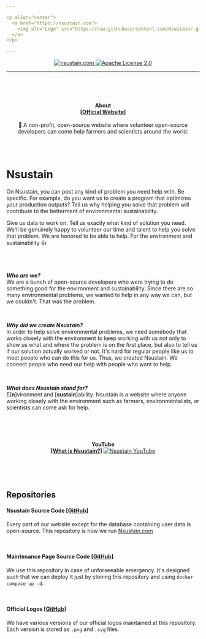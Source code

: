 ```yaml
---

<p align="center">
  <a href="https://nsustain.com">
    <img alt="Logo" src="https://raw.githubusercontent.com/Nsustain/.github/main/logo/logo-github.png" width="350">
  </a>
</p>

---
```


<p align="center">
  <a href="https://github.com/Nsustain/nsustain.com">
    <img alt="nsustain.com" src="https://user-images.githubusercontent.com/19341857/184772201-ff14bc28-b7a7-4bec-bef5-52625acd0544.svg">
  </a>
  <a href="https://github.com/Nsustain/nsustain.com/blob/main/LICENSE">
    <img alt="Apache License 2.0" src="https://user-images.githubusercontent.com/19341857/184765929-fec61d10-d714-488e-94c7-153e00070a2d.svg">
  </a>
</p>

---

<br>
<br>
<br>

<p align="center">
  <b>
    About<br>
    [<a href="https://nsustain.com">Official Website</a>]
  </b>
  <br>
  <br>
  🌳 A non-profit, open-source website where volunteer open-source developers can come help farmers and scientists around the world.
</p>

<br>
<br>

# Nsustain
On Nsustain, you can post any kind of problem you need help with. Be specific. For example, do you want us to create a program that optimizes your production outputs? Tell us why helping you solve that problem will contribute to the betterment of environmental sustainability.

Give us data to work on. Tell us exactly what kind of solution you need. We'll be genuinely happy to volunteer our time and talent to help you solve that problem. We are honored to be able to help. For the environment and sustainability 👍

<br>
<br>

***Who are we?***<br>
We are a bunch of
open-source developers
who were trying to do something good
for the environment and sustainability.
Since there are so many environmental problems,
we wanted to help in any way we can, but we couldn't.
That was the problem.

<br>

***Why did we create Nsustain?***<br>
In order to help solve environmental problems,
we need somebody that works closely with the
environment to keep working with us not only to
show us what and where the problem is on the first place,
but also to tell us if our solution actually worked or not.
It's hard for regular people like us to
meet people who can do this for us. Thus, we created Nsustain.
We connect people who need our help with people who want to help.

<br>

***What does Nsustain stand for?***<br>
E[<b>n</b>]vironment and
[<b>sustain</b>]ability.
Nsustain is a website where anyone working closely with
the environment such as farmers, environmentalists, or scientists
can come ask for help.

<br>
<br>
<br>

<p align="center">
  <b>
    YouTube<br>
    [<a href="https://youtu.be/E8JAcw1SJLA">What is Nsustain?</a>]
  </b>
  <a href="https://youtu.be/E8JAcw1SJLA" target="_blank">
    <img src="https://img.youtube.com/vi/E8JAcw1SJLA/maxresdefault.jpg" alt="Nsustain YouTube" />
  </a>
</p>


<br>
<br>
<br>

## Repositories

#### Nsustain Source Code [[GitHub](https://github.com/Nsustain/nsustain.com)]

Every part of our website
except for the database containing user data
is open-source. This repository is how we run
[Nsustain.com](https://nsustain.com)

<br>

#### Maintenance Page Source Code [[GitHub](https://github.com/Nsustain/maintenance-page)]

We use this repository in case of
unforseeable emergency. It's designed such that
we can deploy it just by cloning
this repository and using
`docker compose up -d`.

<br>

#### Official Logos [[GitHub](https://github.com/Nsustain/.github)]

We have various versions of our official
logos maintained at this repository.
Each version is stored as `.png` and
`.svg` files.
